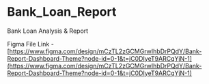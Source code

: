 # Bank_Loan_Report
Bank Loan Analysis &amp; Report

Figma File Link - [https://www.figma.com/design/mCzTL2zGCMGrwIhbDrPQdY/Bank-Report-Dashboard-Theme?node-id=0-1&t=jC0DIyeT9ARCqYjN-1](https://www.figma.com/design/mCzTL2zGCMGrwIhbDrPQdY/Bank-Report-Dashboard-Theme?node-id=0-1&t=jC0DIyeT9ARCqYjN-1)
